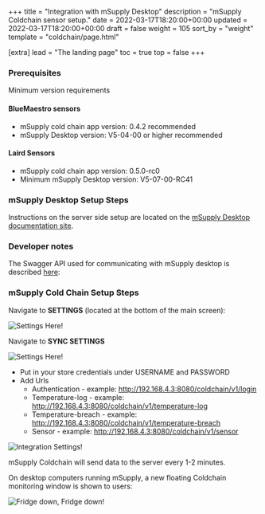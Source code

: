 +++
title = "Integration with mSupply Desktop"
description = "mSupply Coldchain sensor setup."
date = 2022-03-17T18:20:00+00:00
updated = 2022-03-17T18:20:00+00:00
draft = false
weight = 105
sort_by = "weight"
template = "coldchain/page.html"

[extra]
lead = "The landing page"
toc = true
top = false
+++



### Prerequisites

Minimum version requirements  

#### BlueMaestro sensors

* mSupply cold chain app version: 0.4.2 recommended
* mSupply Desktop version: V5-04-00 or higher recommended

#### Laird Sensors

* mSupply cold chain app version: 0.5.0-rc0
* Minimum mSupply Desktop version: V5-07-00-RC41

### mSupply Desktop Setup Steps

Instructions on the server side setup are located on the [mSupply Desktop documentation site](https://docs.msupply.org.nz/cold_chain_equipment:configure_coldchain_app_on_desktop).

### Developer notes

The Swagger API used for communicating with mSupply desktop is described [here](https://app.swaggerhub.com/apis/msupply-foundation/ColdChain/1.0.1#/):

### mSupply Cold Chain Setup Steps

Navigate to **SETTINGS** (located at the bottom of the main screen): 

![Settings Here!](/coldchain/images/settings_tab.png)

Navigate to **SYNC SETTINGS**

![Settings Here!](/coldchain/images/sync_settings.png)


* Put in your store credentials under USERNAME and PASSWORD
* Add Urls
    * Authentication - example: http://192.168.4.3:8080/coldchain/v1/login
    * Temperature-log - example: http://192.168.4.3:8080/coldchain/v1/temperature-log
    * Temperature-breach - example: http://192.168.4.3:8080/coldchain/v1/temperature-breach
    * Sensor - example: http://192.168.4.3:8080/coldchain/v1/sensor

![Integration Settings!](/coldchain/images/integration_settings.png)

mSupply Coldchain will send data to the server every 1-2 minutes.

On desktop computers running mSupply, a new floating Coldchain monitoring window is shown to users: 

![Fridge down, Fridge down!](/coldchain/images/desktop_notifications.png)


